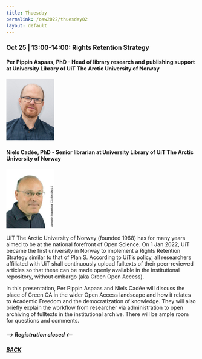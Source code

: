```yaml
---
title: Thuesday
permalink: /oaw2022/thuesday02
layout: default
---
```


### Oct 25 | 13:00-14:00: Rights Retention Strategy

#### Per Pippin Aspaas, PhD - Head of library research and publishing support at University Library of UiT The Arctic University of Norway

<img src="/images/Per-Pippin-Aspaas.jpg" alt="Per Pippin Aspaas" style="height: 25%; width:25%;"/>

#### Niels Cadée, PhD - Senior librarian at University Library of UiT The Arctic University of Norway

<img src="/images/NC.jpg" alt="Niels Cadée" style="height: 25%; width:25%;"/>

UiT The Arctic University of Norway (founded 1968) has for many years aimed to be at the national forefront of Open Science. On 1 Jan 2022, UiT became the first university in Norway to implement a Rights Retention Strategy similar to that of Plan S. According to UiT’s policy, all researchers affiliated with UiT shall continuously upload fulltexts of their peer-reviewed articles so that these can be made openly available in the institutional repository, without embargo (aka Green Open Access). 

In this presentation, Per Pippin Aspaas and Niels Cadée will discuss the place of Green OA in the wider Open Access landscape and how it relates to Academic Freedom and the democratization of knowledge. They will also briefly explain the workflow from researcher via administration to open archiving of fulltexts in the institutional archive. There will be ample room for questions and comments.

##### --> Registration closed <--

##### [BACK](https://openaccess.dk/oaw2022#programme-of-the-danish-open-access-week-2022)
